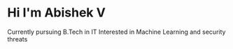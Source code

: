 # Hi I'm Abishek V
Currently pursuing B.Tech in IT
Interested in Machine Learning and security threats

